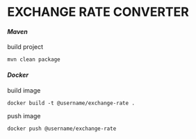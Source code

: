 # EXCHANGE RATE CONVERTER





#### _Maven_

build project



`mvn clean package `





#### _Docker_

build image

`docker build -t @username/exchange-rate .`

push image

`docker push @username/exchange-rate`